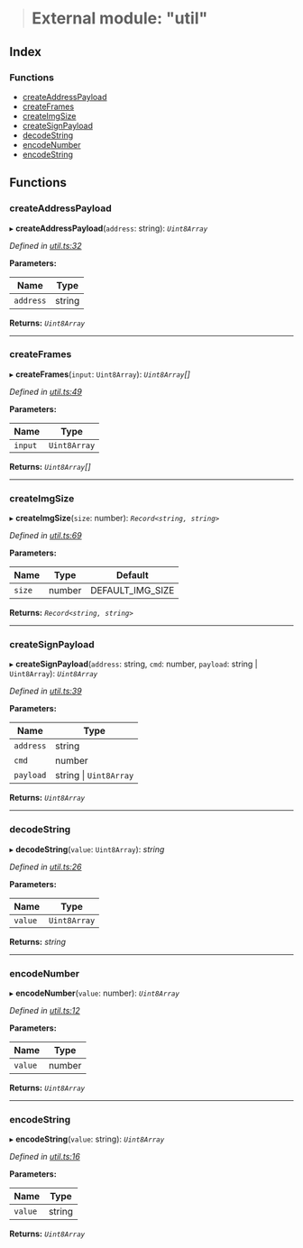 > # External module: "util"

## Index

### Functions

* [createAddressPayload](_util_.md#createaddresspayload)
* [createFrames](_util_.md#createframes)
* [createImgSize](_util_.md#createimgsize)
* [createSignPayload](_util_.md#createsignpayload)
* [decodeString](_util_.md#decodestring)
* [encodeNumber](_util_.md#encodenumber)
* [encodeString](_util_.md#encodestring)

## Functions

###  createAddressPayload

▸ **createAddressPayload**(`address`: string): *`Uint8Array`*

*Defined in [util.ts:32](https://github.com/polkadot-js/ui/blob/363784b/packages/react-qr/src/util.ts#L32)*

**Parameters:**

Name | Type |
------ | ------ |
`address` | string |

**Returns:** *`Uint8Array`*

___

###  createFrames

▸ **createFrames**(`input`: `Uint8Array`): *`Uint8Array`[]*

*Defined in [util.ts:49](https://github.com/polkadot-js/ui/blob/363784b/packages/react-qr/src/util.ts#L49)*

**Parameters:**

Name | Type |
------ | ------ |
`input` | `Uint8Array` |

**Returns:** *`Uint8Array`[]*

___

###  createImgSize

▸ **createImgSize**(`size`: number): *`Record<string, string>`*

*Defined in [util.ts:69](https://github.com/polkadot-js/ui/blob/363784b/packages/react-qr/src/util.ts#L69)*

**Parameters:**

Name | Type | Default |
------ | ------ | ------ |
`size` | number |  DEFAULT_IMG_SIZE |

**Returns:** *`Record<string, string>`*

___

###  createSignPayload

▸ **createSignPayload**(`address`: string, `cmd`: number, `payload`: string | `Uint8Array`): *`Uint8Array`*

*Defined in [util.ts:39](https://github.com/polkadot-js/ui/blob/363784b/packages/react-qr/src/util.ts#L39)*

**Parameters:**

Name | Type |
------ | ------ |
`address` | string |
`cmd` | number |
`payload` | string \| `Uint8Array` |

**Returns:** *`Uint8Array`*

___

###  decodeString

▸ **decodeString**(`value`: `Uint8Array`): *string*

*Defined in [util.ts:26](https://github.com/polkadot-js/ui/blob/363784b/packages/react-qr/src/util.ts#L26)*

**Parameters:**

Name | Type |
------ | ------ |
`value` | `Uint8Array` |

**Returns:** *string*

___

###  encodeNumber

▸ **encodeNumber**(`value`: number): *`Uint8Array`*

*Defined in [util.ts:12](https://github.com/polkadot-js/ui/blob/363784b/packages/react-qr/src/util.ts#L12)*

**Parameters:**

Name | Type |
------ | ------ |
`value` | number |

**Returns:** *`Uint8Array`*

___

###  encodeString

▸ **encodeString**(`value`: string): *`Uint8Array`*

*Defined in [util.ts:16](https://github.com/polkadot-js/ui/blob/363784b/packages/react-qr/src/util.ts#L16)*

**Parameters:**

Name | Type |
------ | ------ |
`value` | string |

**Returns:** *`Uint8Array`*
